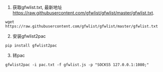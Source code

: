 1. 获取gfwlist.txt, 最新地址
https://raw.githubusercontent.com/gfwlist/gfwlist/master/gfwlist.txt.

```
wget https://raw.githubusercontent.com/gfwlist/gfwlist/master/gfwlist.txt
```

2. 安装gfwlist2pac
```
pip install gfwlist2pac
```

3. 转pac
```
gfwlist2pac -i pac.txt -f gfwlist.js -p "SOCKS5 127.0.0.1:1080;"
```